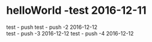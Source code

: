 # helloWorld  -test 2016-12-11
test - push
test - push -2   2016-12-12  
test - push -3   2016-12-12 
test - push -4   2016-12-12
